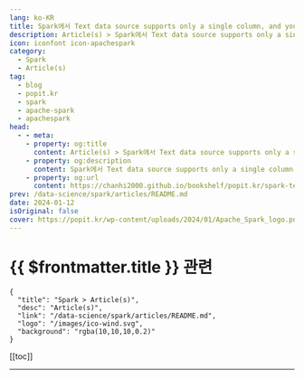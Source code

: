 ```yaml
---
lang: ko-KR
title: Spark에서 Text data source supports only a single column, and you have 2 columns 에러 메시지
description: Article(s) > Spark에서 Text data source supports only a single column, and you have 2 columns 에러 메시지
icon: iconfont icon-apachespark
category:
  - Spark
  - Article(s)
tag: 
  - blog
  - popit.kr
  - spark
  - apache-spark
  - apachespark
head:  
  - - meta:
    - property: og:title
      content: Article(s) > Spark에서 Text data source supports only a single column, and you have 2 columns 에러 메시지
    - property: og:description
      content: Spark에서 Text data source supports only a single column, and you have 2 columns 에러 메시지
    - property: og:url
      content: https://chanhi2000.github.io/bookshelf/popit.kr/spark-text-data-source-supports-only-a-single-column-and-you-have-2-columns-error.html
prev: /data-science/spark/articles/README.md
date: 2024-01-12
isOriginal: false
cover: https://popit.kr/wp-content/uploads/2024/01/Apache_Spark_logo.png
---
```


# {{ $frontmatter.title }} 관련

```component VPCard
{
  "title": "Spark > Article(s)",
  "desc": "Article(s)",
  "link": "/data-science/spark/articles/README.md",
  "logo": "/images/ico-wind.svg",
  "background": "rgba(10,10,10,0.2)"
}
```

[[toc]]

---

<SiteInfo
  name="Spark에서 Text data source supports only a single column, and you have 2 columns 에러 메시지 | Popit"
  desc="다시 글쓰기를 새로 시작해보려고 합니다. 잘 정리된 글보다는 개발 중에서 발생하는 이슈 기술적인  이슈 처리 위주로 숏하게 써보려고 합니다. 안하는 것보다는 조금이라도 하는게 좋다라는 생각으로 진행합니다.  Spark에서 기존 잘 실행되고 있는 프로그램을 복사해서 몇가지 수정한 후 실행 시 다음과 같은 에러가 발생 하였습니다.  소스 코드   원인 위 에러 메시지는 Spark job 결과를 Text 파일로 저장할 경우 발생할 수 있는 에러 메시지인데 내용은 다음과 같습니다."
  url="https://popit.kr/spark%ec%97%90%ec%84%9c-text-data-source-supports-only-a-single-column-and-you-have-2-columns-%ec%97%90%eb%9f%ac-%eb%a9%94%ec%8b%9c%ec%a7%80/"
  logo="https://popit.kr/wp-content/uploads/2016/08/favicon_32x32.png"
  preview="https://popit.kr/wp-content/uploads/2024/01/Apache_Spark_logo.png"/>

<!-- TODO: 작성 -->
